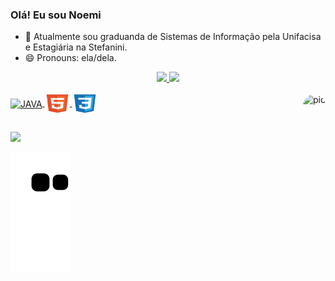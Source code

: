 ### Olá! Eu sou Noemi

- 🔭 Atualmente sou graduanda de Sistemas de Informação pela Unifacisa e Estagiária na Stefanini.
- 😄 Pronouns: ela/dela.

<div align="center">
  <a href="https://github.com/noemibnunes">
  <img height="180em" src="https://github-readme-stats.vercel.app/api?username=noemibnunes&show_icons=true&theme=dracula&include_all_commits=true&count_private=true"/>
  <img height="180em" src="https://github-readme-stats.vercel.app/api/top-langs/?username=noemibnunes&layout=compact&langs_count=7&theme=dracula"/>
</div>
  
  <div style="display: inline_block"><br>
  <img align="center" alt="JAVA" height="50" width="40" src="https://cdn.jsdelivr.net/gh/devicons/devicon/icons/java/java-plain-wordmark.svg">
  <img align="center" alt="HTML" height="30" width="40" src="https://raw.githubusercontent.com/devicons/devicon/master/icons/html5/html5-original.svg">
  <img align="center" alt="CSS" height="30" width="40" src="https://raw.githubusercontent.com/devicons/devicon/master/icons/css3/css3-original.svg">
  <img align="right" alt="pic" height="150" style="border-radius:50px;" src="https://media.discordapp.net/attachments/772918902564061196/960565374582132806/picasion.com_96b6c1bd8f3717bf742b06ada1fd18cc.gif">
</div>

  ##
  
 <div>
  <a href="https://br.linkedin.com/in/noemi-bezerra-bb4775175" target="_blank"><img src="https://img.shields.io/badge/-LinkedIn-%230077B5?style=for-the-badge&logo=linkedin&logoColor=white" target="_blank"></a> 
   
![Snake animation](https://github.com/noemibnunes/noemibnunes/blob/output/github-contribution-grid-snake.svg)

</div>

